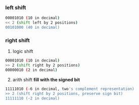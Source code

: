 ### left shift
```bash
00001010 (10 in decimal)
<< 2 (shift left by 2 positions)
00101000 (40 in decimal)
```

### right shift
1. logic shift
```bash
00001010 (10 in decimal)
>> 2 (shift right by 2 positions)
00000010 (2 in decimal)
```

2. arith shift
**fill with the signed bit**
```bash
11111010 (-6 in decimal, two's complement representation)
>> 2 (shift right by 2 positions, preserve sign bit)
11111110 (-2 in decimal)
```